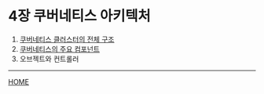 # 4장 쿠버네티스 아키텍처

1. [쿠버네티스 클러스터의 전체 구조](./01.md)
2. [쿠버네티스의 주요 컴포넌트](./02.md)
3. 오브젝트와 컨트롤러

-----
[HOME](../README.md)

